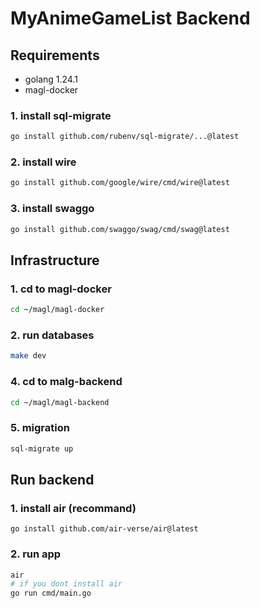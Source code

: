 # MyAnimeGameList Backend

## Requirements

- golang 1.24.1
- magl-docker

### 1. install sql-migrate

```sh
go install github.com/rubenv/sql-migrate/...@latest
```

### 2. install wire

```sh
go install github.com/google/wire/cmd/wire@latest
```

### 3. install swaggo

```sh
go install github.com/swaggo/swag/cmd/swag@latest
```

## Infrastructure

### 1. cd to magl-docker

```sh
cd ~/magl/magl-docker
```

### 2. run databases

```sh
make dev
```

### 4. cd to malg-backend

```sh
cd ~/magl/magl-backend
```

### 5. migration

```sh
sql-migrate up
```

## Run backend

### 1. install air (recommand)

```
go install github.com/air-verse/air@latest
```

### 2. run app

```sh
air
# if you dont install air
go run cmd/main.go
```

